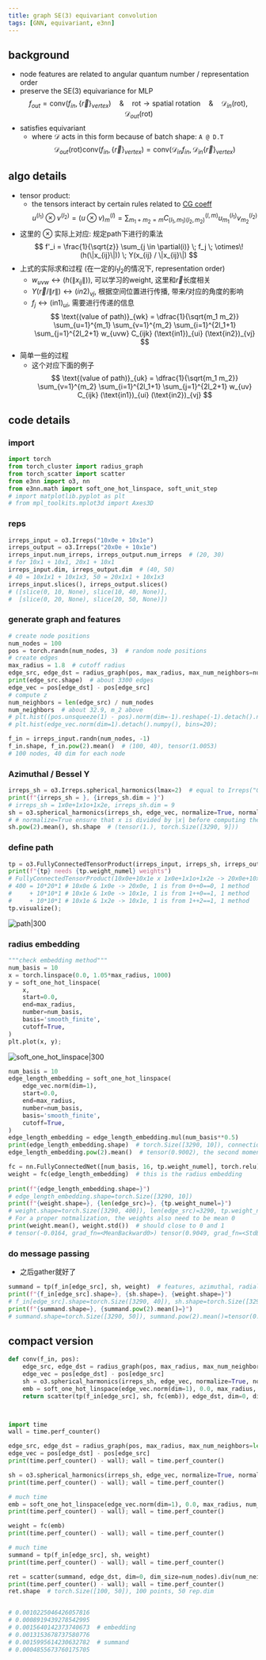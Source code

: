 ```yaml
---
title: graph SE(3) equivariant convolution
tags: [GNN, equivariant, e3nn]
---
```


## background

- node features are related to angular quantum number / representation order
- preserve the SE(3) equivariance for MLP
$$
f_{out} = \mathrm{conv}(f_{in}, \{\vec{r}\}_{vertex})
\quad \& \quad \mathrm{rot} \rightarrow \text{spatial rotation}
\quad \& \quad \mathcal{D}_{in}(\mathrm{rot}),
\mathcal{D}_{out}(\mathrm{rot})
$$
- satisfies equivariant
	- where $\mathcal{D}$ acts in this form because of batch shape: `A @ D.T`
$$
\mathcal{D}_{out} (\mathrm{rot}) 
\mathrm{conv}(f_{in}, \{\vec{r}\}_{vertex})
= \mathrm{conv}
(\mathcal{D}_{in} f_{in},
\mathcal{D}_{in} \{\vec{r}\}_{vertex})
$$

## algo details

- tensor product:
	- the tensors interact by certain rules related to [CG coeff](CG_Coefficient_List.jpg)
$$
u^{(l_1)} \otimes v^{(l_2)}
= (u \otimes v)_m^{(l)} = \sum_{m_1+m_2=m}
C_{(l_1,m_1)(l_2,m_2)}^{(l,m)} u_{m_1}^{(l_1)} v_{m_2}^{(l_2)}
$$
- 这里的 $\otimes$ 实际上对应: 规定path下进行的乘法
$$
f'_i = \frac{1}{\sqrt{z}} \sum_{j \in \partial(i)} \; f_j \; \otimes\!(h(\|x_{ij}\|)) \; Y(x_{ij} / \|x_{ij}\|)
$$
- 上式的实际求和过程 (在一定的$l_1 l_2$的情况下, representation order)
	- $w_{uvw} \leftrightarrow (h(\|x_{ij}\|))$, 可以学习的weight, 这里和$\vec{r}$长度相关
	- $Y(\vec{r}/\|r\|) \leftrightarrow (in2)_{vj}$, 根据空间位置进行传播, 带来$\hat{r}$对应的角度的影响
	- $f_j \leftrightarrow (\text{in1})_{ui}$, 需要进行传递的信息
$$
\text{(value of path)}_{wk} =
\dfrac{1}{\sqrt{m_1 m_2}} \sum_{u=1}^{m_1} \sum_{v=1}^{m_2}
\sum_{i=1}^{2l_1+1} \sum_{j=1}^{2l_2+1}
w_{uvw} C_{ijk} (\text{in1})_{ui} (\text{in2})_{vj}
$$
- 简单一些的过程
	- 这个对应下面的例子
$$
\text{(value of path)}_{uk} =
\dfrac{1}{\sqrt{m_1 m_2}} \sum_{v=1}^{m_2}
\sum_{i=1}^{2l_1+1} \sum_{j=1}^{2l_2+1}
w_{uv} C_{ijk} (\text{in1})_{ui} (\text{in2})_{vj}
$$


## code details

### import
```Python
import torch
from torch_cluster import radius_graph
from torch_scatter import scatter
from e3nn import o3, nn
from e3nn.math import soft_one_hot_linspace, soft_unit_step
# import matplotlib.pyplot as plt
# from mpl_toolkits.mplot3d import Axes3D
```

### reps
```Python
irreps_input = o3.Irreps("10x0e + 10x1e")
irreps_output = o3.Irreps("20x0e + 10x1e")
irreps_input.num_irreps, irreps_output.num_irreps  # (20, 30)
# for 10x1 + 10x1, 20x1 + 10x1
irreps_input.dim, irreps_output.dim  # (40, 50)
# 40 = 10x1x1 + 10x1x3, 50 = 20x1x1 + 10x1x3
irreps_input.slices(), irreps_output.slices()
# ([slice(0, 10, None), slice(10, 40, None)],
#  [slice(0, 20, None), slice(20, 50, None)])
```

### generate graph and features
```Python
# create node positions
num_nodes = 100
pos = torch.randn(num_nodes, 3)  # random node positions
# create edges
max_radius = 1.8  # cutoff radius
edge_src, edge_dst = radius_graph(pos, max_radius, max_num_neighbors=num_nodes - 1)
print(edge_src.shape)  # about 3300 edges
edge_vec = pos[edge_dst] - pos[edge_src]
# compute z
num_neighbors = len(edge_src) / num_nodes
num_neighbors  # about 32.9, m_2 above
# plt.hist((pos.unsqueeze(1) - pos).norm(dim=-1).reshape(-1).detach().numpy(), bins=60);
# plt.hist(edge_vec.norm(dim=1).detach().numpy(), bins=20);
```

```Python
f_in = irreps_input.randn(num_nodes, -1)
f_in.shape, f_in.pow(2).mean()  # (100, 40), tensor(1.0053)
# 100 nodes, 40 dim for each node
```

### Azimuthal / Bessel Y
```Python
irreps_sh = o3.Irreps.spherical_harmonics(lmax=2)  # equal to Irreps("0e + 1o + 2e")
print(f"{irreps_sh = }, {irreps_sh.dim = }")
# irreps_sh = 1x0e+1x1o+1x2e, irreps_sh.dim = 9
sh = o3.spherical_harmonics(irreps_sh, edge_vec, normalize=True, normalization='component')
# # normalize=True ensure that x is divided by |x| before computing the sh
sh.pow(2).mean(), sh.shape  # (tensor(1.), torch.Size([3290, 9]))
```

### define path
```Python
tp = o3.FullyConnectedTensorProduct(irreps_input, irreps_sh, irreps_output, shared_weights=False)
print(f"{tp} needs {tp.weight_numel} weights")
# FullyConnectedTensorProduct(10x0e+10x1e x 1x0e+1x1o+1x2e -> 20x0e+10x1e | 400 paths | 400 weights) needs 400 weights
# 400 = 10*20*1 # 10x0e & 1x0e -> 20x0e, 1 is from 0++0==0, 1 method
#     + 10*10*1 # 10x1e & 1x0e -> 10x1e, 1 is from 1++0==1, 1 method
#     + 10*10*1 # 10x1e & 1x2e -> 10x1e, 1 is from 1++2==1, 1 method
tp.visualize();
```
![path|300](https://docs.e3nn.org/en/stable/_images/convolution_6_1.png)

### radius embedding
```Python
"""check embedding method"""
num_basis = 10
x = torch.linspace(0.0, 1.05*max_radius, 1000)
y = soft_one_hot_linspace(
    x,
    start=0.0,
    end=max_radius,
    number=num_basis,
    basis='smooth_finite',
    cutoff=True,
)
plt.plot(x, y);
```
![soft_one_hot_linspace|300](https://docs.e3nn.org/en/stable/_images/convolution_7_0.png)

```Python
num_basis = 10
edge_length_embedding = soft_one_hot_linspace(
    edge_vec.norm(dim=1),
    start=0.0,
    end=max_radius,
    number=num_basis,
    basis='smooth_finite',
    cutoff=True,
)
edge_length_embedding = edge_length_embedding.mul(num_basis**0.5)
print(edge_length_embedding.shape)  # torch.Size([3290, 10]), connection and num_basis
edge_length_embedding.pow(2).mean()  # tensor(0.9002), the second moment
```

```Python
fc = nn.FullyConnectedNet([num_basis, 16, tp.weight_numel], torch.relu)
weight = fc(edge_length_embedding)  # this is the radius embedding
  
print(f"{edge_length_embedding.shape=}")
# edge_length_embedding.shape=torch.Size([3290, 10])
print(f"{weight.shape=}, {len(edge_src)=}, {tp.weight_numel=}")
# weight.shape=torch.Size([3290, 400]), len(edge_src)=3290, tp.weight_numel=400
# For a proper notmalization, the weights also need to be mean 0
print(weight.mean(), weight.std())  # should close to 0 and 1
# tensor(-0.0164, grad_fn=<MeanBackward0>) tensor(0.9049, grad_fn=<StdBackward0>)
```

### do message passing
- 之后gather就好了
```Python
summand = tp(f_in[edge_src], sh, weight)  # features, azimuthal, radial
print(f"{f_in[edge_src].shape=}, {sh.shape=}, {weight.shape=}")
# f_in[edge_src].shape=torch.Size([3290, 40]), sh.shape=torch.Size([3290, 9]), weight.shape=torch.Size([3290, 400])
print(f"{summand.shape=}, {summand.pow(2).mean()=}")
# summand.shape=torch.Size([3290, 50]), summand.pow(2).mean()=tensor(0.8107, grad_fn=<MeanBackward0>)
```

## compact version

```Python
def conv(f_in, pos):
    edge_src, edge_dst = radius_graph(pos, max_radius, max_num_neighbors=len(pos) - 1)
    edge_vec = pos[edge_dst] - pos[edge_src]
    sh = o3.spherical_harmonics(irreps_sh, edge_vec, normalize=True, normalization='component')
    emb = soft_one_hot_linspace(edge_vec.norm(dim=1), 0.0, max_radius, num_basis, basis='smooth_finite', cutoff=True).mul(num_basis**0.5)
    return scatter(tp(f_in[edge_src], sh, fc(emb)), edge_dst, dim=0, dim_size=num_nodes).div(num_neighbors**0.5)



import time
wall = time.perf_counter()

edge_src, edge_dst = radius_graph(pos, max_radius, max_num_neighbors=len(pos) - 1)
edge_vec = pos[edge_dst] - pos[edge_src]
print(time.perf_counter() - wall); wall = time.perf_counter()

sh = o3.spherical_harmonics(irreps_sh, edge_vec, normalize=True, normalization='component')
print(time.perf_counter() - wall); wall = time.perf_counter()

# much time
emb = soft_one_hot_linspace(edge_vec.norm(dim=1), 0.0, max_radius, num_basis, basis='smooth_finite', cutoff=True).mul(num_basis**0.5)
print(time.perf_counter() - wall); wall = time.perf_counter()

weight = fc(emb)
print(time.perf_counter() - wall); wall = time.perf_counter()

# much time
summand = tp(f_in[edge_src], sh, weight)
print(time.perf_counter() - wall); wall = time.perf_counter()

ret = scatter(summand, edge_dst, dim=0, dim_size=num_nodes).div(num_neighbors**0.5)
print(time.perf_counter() - wall); wall = time.perf_counter()
ret.shape  # torch.Size([100, 50]), 100 points, 50 rep.dim


# 0.0010225046426057816
# 0.0008919439278542995
# 0.0015640142373740673  # embedding
# 0.0013153678737580776
# 0.0015995614230632782  # summand
# 0.0004855673760175705
```

